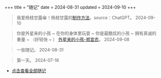 +++
title = "随记"
date = 2024-08-31
updated = 2024-09-10
+++

> 我爱杨枝甘露😁！杨枝甘露的[制作方法](/resource/yangzhiganlu)。source：ChatGPT。 2024-09-10

> 你是外星来的小孩 ~ 在你的身体里玩耍 ~ 你是最酷炫的小孩 ~ 拥有真诚的重量 ~ （好轻快 ~ ） 
> <a href = "https://music.163.com/song?id=341952&uct2=U2FsdGVkX18JZjsPplSz10NJXq89j+13ZWNGrPn4v7U=" target="_blank">外星来的小孩-郑宜农</a>。    2024-09-08

> 一些随记。    2024-08-31

> 第一天。    2024-07-16

- [点击查看全部随记](/archives/thought/)